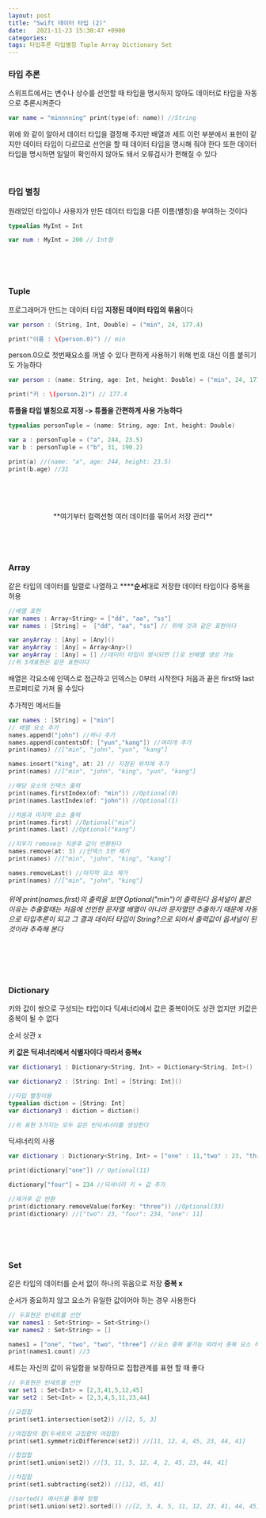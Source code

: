 ```yaml
---
layout: post
title: "Swift 데이터 타입 (2)"
date:   2021-11-23 15:30:47 +0900
categories:
tags: 타입추론 타입별칭 Tuple Array Dictionary Set
---
```


### **타입 추론**

스위프트에서는 변수나 상수를 선언할 때 타입을 명시하지 않아도 데이터로 타입을 자동으로 추론시켜준다

``` swift
var name = "minnnning" print(type(of: name)) //String
```



위에 와 같이 알아서 데이터 타입을 결정해 주지만 배열과 세트 이런 부분에서 표현이 같지만 데이터 타입이 다르므로 선언을 할 때 데이터 타입을 명시해 줘야 한다 또한 데이터 타입을 명시하면 일일이 확인하지 않아도 돼서 오류검사가 편해질 수 있다

&nbsp;

### **타입 별칭**

원래있던 타입이나 사용자가 만든 데이터 타입을 다른 이름(별칭)을 부여하는 것이다

``` swift
typealias MyInt = Int

var num : MyInt = 200 // Int형
```

&nbsp;

&nbsp;

### **Tuple**

프로그래머가 만드는 데이터 타입 **지정된 데이터 타입의 묶음**이다

``` swift
var person : (String, Int, Double) = ("min", 24, 177.4)

print("이름 : \(person.0)") // min
```

person.0으로 첫번째요소를 꺼낼 수 있다 편하게 사용하기 위해 번호 대신 이름 붙히기도 가능하다

``` swift
var person : (name: String, age: Int, height: Double) = ("min", 24, 177.4)

print("키 : \(person.2)") // 177.4
```

**튜플을 타입 별칭으로 지정  -> 튜플을 간편하게  사용 가능하다**

``` swift
typealias personTuple = (name: String, age: Int, height: Double)

var a : personTuple = ("a", 244, 23.5)
var b : personTuple = ("b", 31, 190.2)

print(a) //(name: "a", age: 244, height: 23.5)
print(b.age) //31
```

&nbsp;

&nbsp;

<center>**여기부터 컬랙션형 여러 데이터를 묶어서 저장 관리**
</center>

&nbsp;

&nbsp;

### **Array**

같은 타입의 데이터를 일렬로 나열하고 ******순서**대로 저장한 데이터 타입이다 중복을 허용

``` swift
//배열 표현
var names : Array<String> = ["dd", "aa", "ss"]
var names : [String] =  ["dd", "aa", "ss"] // 위에 것과 같은 표현이다

var anyArray : [Any] = [Any]()
var anyArray : [Any] = Array<Any>()
var anyArray : [Any] = [] //데이터 타입이 명시되면 []로 빈배열 생성 가능
//위 3개표현은 같은 표현이다
```



배열은 각요소에 인덱스로 접근하고 인덱스는 0부터 시작한다 처음과 끝은 first와 last 프로퍼티로 가져 올 수있다

추가적인 메서드들

``` swift
var names : [String] = ["min"]
// 배열 요소 추가
names.append("john") //하나 추가
names.append(contentsOf: ["yun","kang"]) //여러개 추가
print(names) //["min", "john", "yun", "kang"]

names.insert("king", at: 2) // 지정된 위치에 추가
print(names) //["min", "john", "king", "yun", "kang"]

//해당 요소의 인덱스 출력
print(names.firstIndex(of: "min")) //Optional(0)
print(names.lastIndex(of: "john")) //Optional(1)

//처음과 마지막 요소 출력
print(names.first) //Optional("min")
print(names.last) //Optional("kang")

//지우기 remove는 지운후 값이 반환된다
names.remove(at: 3) //인덱스 3번 제거
print(names) //["min", "john", "king", "kang"]

names.removeLast() //마지막 요소 제거
print(names) //["min", "john", "king"]
```



###### 위에 print(names.first)의 출력을 보면 Optional("min")이 출력된다 옵셔널이 붙은 이유는 추출할때는 처음에 선언한 문자열 배열이 아니라 문자열만 추출하기 때문에 자동으로 타입추론이 되고 그 결과 데이터 타입이 String?으로 되어서 출력값이 옵셔널이 된것이라 추측해 본다 

&nbsp;

&nbsp;

### **Dictionary**

키와 값이 쌍으로 구성되는 타입이다 딕셔너리에서 값은 중복이어도 상관 없지만 키값은 중복이 될 수 없다

순서 상관 x

**키 값은 딕셔너리에서 식별자이다 따라서 중복x**

``` swift
var dictionary1 : Dictionary<String, Int> = Dictionary<String, Int>()

var dictionary2 : [String: Int] = [String: Int]()

//타입 별칭이용
typealias diction = [String: Int]
var dictionary3 : diction = diction()

//위 표현 3가지는 모두 같은 빈딕셔너리를 생성한다
```



딕셔너리의 사용

``` swift
var dictionary : Dictionary<String, Int> = ["one" : 11,"two" : 23, "three" : 33]

print(dictionary["one"]) // Optional(11)

dictionary["four"] = 234 //딕셔너리 키 + 값 추가

//제거후 값 반환
print(dictionary.removeValue(forKey: "three")) //Optional(33)
print(dictionary) //["two": 23, "four": 234, "one": 11]
```

&nbsp;

&nbsp;

### **Set**

같은 타입의 데이터를 순서 없이 하나의 묶음으로 저장 **중복 x**

순서가 중요하지 않고 요소가 유일한 값이어야 하는 경우 사용한다

``` swift
// 두표현은 빈세트를 선언
var names1 : Set<String> = Set<String>()
var names2 : Set<String> = []

names1 = ["one", "two", "two", "three"] //요소 중복 불가능 따라서 중복 요소 하나 사라짐
print(names1.count) //3
```

세트는 자신의 값이 유일함을 보장하므로 집합관계를 표현 할 때 좋다

``` swift
// 두표현은 빈세트를 선언
var set1 : Set<Int> = [2,3,41,5,12,45]
var set2 : Set<Int> = [2,3,4,5,11,23,44]

//교집합
print(set1.intersection(set2)) //[2, 5, 3]

//여집합의 합(두세트의 교집합의 여집합)
print(set1.symmetricDifference(set2)) //[11, 12, 4, 45, 23, 44, 41]

//합집합
print(set1.union(set2)) //[3, 11, 5, 12, 4, 2, 45, 23, 44, 41]

//차집합
print(set1.subtracting(set2)) //[12, 45, 41]

//sorted() 메서드를 통해 정렬
print(set1.union(set2).sorted()) //[2, 3, 4, 5, 11, 12, 23, 41, 44, 45]
```

